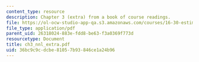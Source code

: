 ```yaml
---
content_type: resource
description: Chapter 3 (extra) from a book of course readings.
file: https://ol-ocw-studio-app-qa.s3.amazonaws.com/courses/16-30-estimation-and-control-of-aerospace-systems-spring-2004/36bc9c9cdcbe81057b93846ce1a24b96_ch3_nnl_extra.pdf
file_type: application/pdf
parent_uid: 26318024-883e-fdd8-be63-f3a0369f773d
resourcetype: Document
title: ch3_nnl_extra.pdf
uid: 36bc9c9c-dcbe-8105-7b93-846ce1a24b96
---
```

